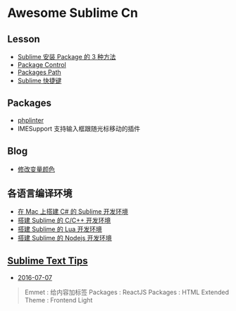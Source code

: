 # Awesome Sublime Cn

## Lesson
- [Sublime 安装 Package 的 3 种方法](lesson/install_package.md)
- [Package Control](lesson/package_control.md)
- [Packages Path](lesson/packages_path.md)
- [Sublime 快捷键](lesson/sublime_shortcuts.md)


## Packages
- [phplinter](packages/phplinter.md)
- IMESupport 支持输入框跟随光标移动的插件


## Blog
- [修改变量颜色](senior/change_variable_color.md)


## 各语言编译环境
- [在 Mac 上搭建 C# 的 Sublime 开发环境](blog/build-cs.md)
- [搭建 Sublime 的 C/C++ 开发环境](build-c-and-cpp.md)
- [搭建 Sublime 的 Lua 开发环境](build-lua.md)
- [搭建 Sublime 的 Nodejs 开发环境](build-nodejs.md)


## [Sublime Text Tips](tips/sublime_tips.md)
- [2016-07-07](tips/sublime_tips.md)
> Emmet    : 给内容加标签
> Packages : ReactJS
> Packages : HTML Extended
> Theme    : Frontend Light
